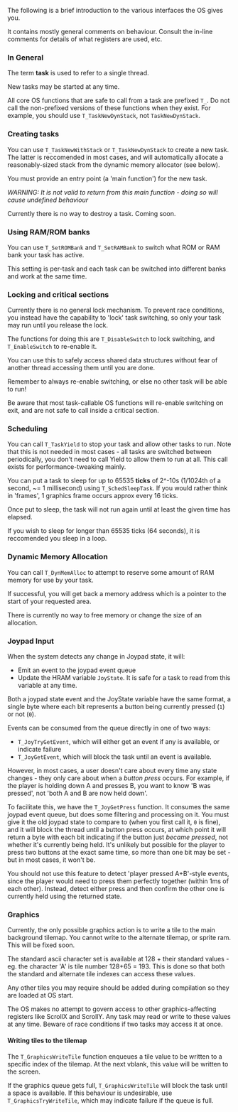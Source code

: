 
The following is a brief introduction to the various interfaces the OS gives you.

It contains mostly general comments on behaviour. Consult the in-line comments for
details of what registers are used, etc.

### In General

The term **task** is used to refer to a single thread.

New tasks may be started at any time.

All core OS functions that are safe to call from a task are prefixed `T_`.
Do not call the non-prefixed versions of these functions when they exist.
For example, you should use `T_TaskNewDynStack`, not `TaskNewDynStack`.

### Creating tasks

You can use `T_TaskNewWithStack` or `T_TaskNewDynStack` to create a new task.
The latter is reccomended in most cases, and will automatically allocate a reasonably-sized stack
from the dynamic memory allocator (see below).

You must provide an entry point (a 'main function') for the new task.

*WARNING: It is not valid to return from this main function - doing so will cause undefined behaviour*

Currently there is no way to destroy a task. Coming soon.

### Using RAM/ROM banks

You can use `T_SetROMBank` and `T_SetRAMBank` to switch what ROM or RAM bank your task has active.

This setting is per-task and each task can be switched into different banks and work at the same time.

### Locking and critical sections

Currently there is no general lock mechanism. To prevent race conditions, you instead have the
capability to 'lock' task switching, so only your task may run until you release the lock.

The functions for doing this are `T_DisableSwitch` to lock switching, and `T_EnableSwitch` to re-enable it.

You can use this to safely access shared data structures without fear of another thread
accessing them until you are done.

Remember to always re-enable switching, or else no other task will be able to run!

Be aware that most task-callable OS functions will re-enable switching on exit, and are not
safe to call inside a critical section.

### Scheduling

You can call `T_TaskYield` to stop your task and allow other tasks to run.
Note that this is not needed in most cases - all tasks are switched between periodically,
you don't need to call Yield to allow them to run at all. This call exists for performance-tweaking
mainly.

You can put a task to sleep for up to 65535 **ticks** of 2^-10s (1/1024th of a second, ~= 1 millisecond)
using `T_SchedSleepTask`. If you would rather think in 'frames', 1 graphics frame occurs approx every 16 ticks.

Once put to sleep, the task will not run again until at least the given time has elapsed.

If you wish to sleep for longer than 65535 ticks (64 seconds), it is reccomended you sleep in a loop.

### Dynamic Memory Allocation

You can call `T_DynMemAlloc` to attempt to reserve some amount of RAM memory for use by your task.

If successful, you will get back a memory address which is a pointer to the start of your
requested area.

There is currently no way to free memory or change the size of an allocation.

### Joypad Input

When the system detects any change in Joypad state, it will:

- Emit an event to the joypad event queue
- Update the HRAM variable `JoyState`. It is safe for a task to read from this variable at any time.

Both a joypad state event and the JoyState variable have the same format, a single byte where
each bit represents a button being currently pressed (`1`) or not (`0`).

Events can be consumed from the queue directly in one of two ways:

- `T_JoyTryGetEvent`, which will either get an event if any is available, or indicate failure
- `T_JoyGetEvent`, which will block the task until an event is available.

However, in most cases, a user doesn't care about every time any state changes - they only care
about when a *button press* occurs. For example, if the player is holding down A and presses B,
you want to know 'B was pressed', not 'both A and B are now held down'.

To facilitate this, we have the `T_JoyGetPress` function. It consumes the same joypad event queue,
but does some filtering and processing on it. You must give it the old joypad state to compare to
(when you first call it, `0` is fine), and it will block the thread until a button press occurs,
at which point it will return a byte with each bit indicating if the button just *became pressed*,
not whether it's currently being held. It's unlikely but possible for the player to press two buttons
at the exact same time, so more than one bit may be set - but in most cases, it won't be.

You should not use this feature to detect 'player pressed A+B'-style events, since the player would
need to press them perfectly together (within 1ms of each other). Instead, detect either press
and then confirm the other one is currently held using the returned state.

### Graphics

Currently, the only possible graphics action is to write a tile to the main background tilemap.
You cannot write to the alternate tilemap, or sprite ram. This will be fixed soon.

The standard ascii character set is available at 128 + their standard values - eg. the character 'A'
is tile number 128+65 = 193. This is done so that both the standard and alternate tile indexes
can access these values.

Any other tiles you may require should be added during compilation so they are loaded at OS start.

The OS makes no attempt to govern access to other graphics-affecting registers like ScrollX and ScrollY.
Any task may read or write to these values at any time. Beware of race conditions if two tasks may
access it at once.

#### Writing tiles to the tilemap

The `T_GraphicsWriteTile` function enqueues a tile value to be written to a specific index
of the tilemap. At the next vblank, this value will be written to the screen.

If the graphics queue gets full, `T_GraphicsWriteTile` will block the task until a space is available.
If this behaviour is undesirable, use `T_GraphicsTryWriteTile`, which may indicate failure if the queue
is full.
